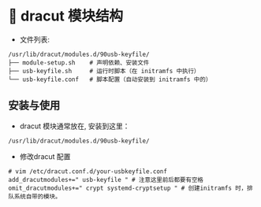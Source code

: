 # 📁 dracut 模块结构

- 文件列表:

```
/usr/lib/dracut/modules.d/90usb-keyfile/
├── module-setup.sh    # 声明依赖、安装文件
├── usb-keyfile.sh     # 运行时脚本（在 initramfs 中执行）
└── usb-keyfile.conf   # 脚本配置（自动安装到 initramfs 中的）
```


## 安装与使用

- dracut 模块通常放在, 安装到这里：

```
/usr/lib/dracut/modules.d/90usb-keyfile/
```

- 修改dracut 配置

```
# vim /etc/dracut.conf.d/your-usbkeyfile.conf
add_dracutmodules+=" usb-keyfile " # 注意这里前后都要有空格
omit_dracutmodules+=" crypt systemd-cryptsetup " # 创建initramfs 时，排队系统自带的模块。
```

